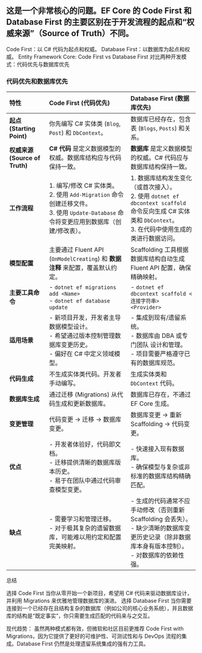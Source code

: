 

## 这是一个非常核心的问题。EF Core 的 Code First 和 Database First 的主要区别在于开发流程的起点和“权威来源”（Source of Truth）不同。

Code First：以 C# 代码为起点和权威。
Database First：以数据库为起点和权威。
Entity Framework Core: Code First vs Database First
对比两种开发模式：代码优先与数据库优先
### 代码优先和数据库优先
| 特性                           | Code First (代码优先)                                                                                                                       | Database First (数据库优先)                                                                                                                                     |
| :----------------------------- | :------------------------------------------------------------------------------------------------------------------------------------------ | :-------------------------------------------------------------------------------------------------------------------------------------------------------------- |
| **起点 (Starting Point)**      | 你先编写 C# 实体类 (`Blog`, `Post`) 和 `DbContext`。                                                                                        | 数据库已经存在，包含表 (`Blogs`, `Posts`) 和关系。                                                                                                              |
| **权威来源 (Source of Truth)** | **C# 代码** 是定义数据模型的权威。数据库结构应与代码保持一致。                                                                              | **数据库** 是定义数据模型的权威。C# 代码应与数据库结构保持一致。                                                                                                |
| **工作流程**                   | 1. 编写/修改 C# 实体类。<br>2. 使用 `Add-Migration` 命令创建迁移文件。<br>3. 使用 `Update-Database` 命令将变更应用到数据库（创建/修改表）。 | 1. 数据库结构发生变化（或首次接入）。<br>2. 使用 `dotnet ef dbcontext scaffold` 命令反向生成 C# 实体类和 `DbContext`。<br>3. 在代码中使用生成的类进行数据访问。 |
| **模型配置**                   | 主要通过 Fluent API (`OnModelCreating`) 和 **数据注释** 来配置，覆盖默认约定。                                                              | Scaffolding 工具根据数据库结构自动生成 Fluent API 配置，确保精确映射。                                                                                          |
| **主要工具命令**               | - `dotnet ef migrations add <Name>`<br>- `dotnet ef database update`                                                                        | - `dotnet ef dbcontext scaffold <连接字符串> <Provider>`                                                                                                        |
| **适用场景**                   | - 新项目开发，开发者主导数据模型设计。<br>- 希望通过版本控制管理数据库变更历史。<br>- 偏好在 C# 中定义领域模型。                            | - 集成到现有/遗留系统。<br>- 数据库由 DBA 或专门团队 设计和管理。<br>- 项目需要严格遵守已有的数据库规范。                                                       |
| **代码生成**                   | 不生成实体类代码。开发者手动编写。                                                                                                          | 生成实体类和 `DbContext` 代码。                                                                                                                                 |
| **数据库生成**                 | 通过迁移 (Migrations) 从代码生成和更新数据库。                                                                                              | 数据库已存在，不通过 EF Core 生成。                                                                                                                             |
| **变更管理**                   | 代码变更 → 迁移 → 数据库变更。                                                                                                              | 数据库变更 → 重新 Scaffolding → 代码变更。                                                                                                                      |
| **优点**                       | - 开发者体验好，代码即文档。<br>- 迁移提供清晰的数据库版本历史。<br>- 易于在团队中通过代码审查模型变更。                                    | - 快速接入现有数据库。<br>- 确保模型与复杂或非标准的数据库结构精确匹配。                                                                                        |
| **缺点**                       | - 需要学习和管理迁移。<br>- 对于极其复杂的遗留数据库，可能难以用约定和配置完美映射。                                                        | - 生成的代码通常不应手动修改（否则重新 Scaffolding 会丢失）。<br>- 缺少清晰的数据库变更历史记录（除非数据库本身有版本控制）。<br>- 对数据库的依赖性强。         |

总结

选择 Code First 当你从零开始一个新项目，希望用 C# 代码来驱动数据库设计，并利用 Migrations 来优雅地管理数据库的演进。
选择 Database First 当你需要连接到一个已经存在且结构复杂的数据库（例如公司的核心业务系统），并且数据库的结构是“既定事实”，你只需要生成匹配的代码来与之交互。

现代趋势： 虽然两种模式都有效，但微软和社区目前更推荐 Code First with Migrations，因为它提供了更好的可维护性、可测试性和与 DevOps 流程的集成。Database First 仍然是处理遗留系统集成的强有力工具。


